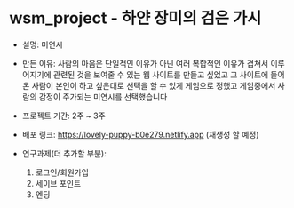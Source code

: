 # wsm_project - 하얀 장미의 검은 가시

- 설명:
  미연시

- 만든 이유:
사람의 마음은 단일적인 이유가 아닌 여러 복합적인 이유가 겹쳐서 이루어지기에 관련된 것을 보여줄 수 있는 웹 사이트를 만들고 싶었고 
그 사이트에 들어온 사람이 본인이 하고 싶은대로 선택을 할 수 있게 게임으로 정했고 게임중에서 사람의 감정이 주가되는 미연시를 선택했습니다

- 프로젝트 기간:
  2주 ~ 3주

- 배포 링크:
  https://lovely-puppy-b0e279.netlify.app (재생성 할 예정)

- 연구과제(더 추가할 부분):
  1) 로그인/회원가입
  2) 세이브 포인트
  3) 엔딩
